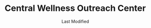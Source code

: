 ---
layout: location-page
date: Last Modified
description: "Local COVID-19 testing is available at Central Wellness Outreach Center in Aliquippa, Pennsylvania, USA."
permalink: "locations/pennsylvania/aliquippa/central-wellness-outreach-center/"
tags:
  - locations
  - pennsylvania
title: Central Wellness Outreach Center
uniqueName: central-wellness-outreach-center
state: Pennsylvania
stateAbbr: PA
hood: "Beaver County"
address: "2360 Hospital Dr"
city: "Aliquippa"
zip: "15001"
zipsNearby: "15610 15611 16110 16210 15310 15001 15412 15413 15101 15612 15003 15311 15613 15615 15616 15617 15004 15312 15618 15005 15006 15007 15313 15009 15010 15012 15314 16112 15102 16211 15716 15717 15750 15315 15923 15619 16016 16017 16018 16020 15014 15104 15620 15015 15316 15017 15415 15416 15417 16022 15018 15019 15020 15021 16001 16002 16003 16023 16212 15419 16213 16024 15621 15317 15339 15420 16311 15320 15106 15321 15723 15022 15422 15024 16025 15025 15623 16214 16113 15725 16114 15322 15323 15026 16372 15727 15423 15324 15425 16027 15027 15731 15108 15028 16218 15624 15732 15739 15030 15325 15031 16221 15032 16115 15625 15428 16222 15626 15429 15627 15430 15327 16223 15628 15033 15034 15431 15432 15110 16028 16029 15035 15433 15112 15629 16030 16116 15330 15434 15736 15037 15331 16117 15038 16373 16120 16033 15631 15632 15435 15436 16224 16121 15438 16034 15332 16123 15633 16226 16228 16035 16036 16323 15333 16124 15042 16229 15334 15336 15043 15044 15045 15116 15046 15634 15337 15047 15338 15601 15605 15606 16125 15442 16127 16130 15635 16037 15636 16038 15049 16230 16039 15637 15443 15340 15444 16040 16132 15341 15747 15713 15748 15120 15050 15445 15638 15342 15639 15640 15641 15126 15701 15705 15446 15051 15052 15127 15642 15447 16133 15448 16134 15644 15344 15053 16041 15449 16374 15752 16201 16232 16136 16331 15450 16375 15054 15647 15650 15055 15454 15656 15056 15455 15456 15129 15658 15660 15661 15754 15662 16045 15458 15057 16236 15756 15131 15132 15133 15134 15135 15136 15663 15664 15665 16238 15345 16046 16066 15460 15410 15461 15346 16240 15347 15462 16137 15463 15059 15060 15464 15348 15061 15062 15063 15064 15465 15349 15666 15668 15350 15065 15351 15670 16140 16242 16253 15066 16101 16102 16103 16105 16107 16108 15671 15067 15466 15352 16141 15467 15068 15069 15672 16142 16172 15353 15469 15673 15137 16048 15674 16244 15071 15139 16245 15472 16049 15675 15473 16050 15122 15123 15140 15146 15201 15202 15203 15204 15205 15206 15207 15208 15209 15210 15211 15212 15213 15214 15215 15216 15217 15218 15219 15220 15221 15222 15223 15224 15225 15226 15227 15228 15229 15230 15231 15232 15233 15234 15235 15236 15237 15238 15239 15240 15241 15242 15243 15244 15250 15251 15252 15253 15254 15255 15257 15258 15259 15260 15261 15262 15264 15265 15267 15268 15270 15272 15274 15275 15276 15277 15278 15279 15281 15282 15283 15286 15289 15290 15295 15676 16246 16342 16051 15142 15072 16052 15329 16143 16053 16343 15475 15357 15358 15678 16248 15949 15074 15359 15476 15477 15679 15075 16249 15076 16250 16054 15680 15681 16145 16055 16056 15360 15682 15683 16319 16346 15143 16146 16148 16150 16151 15774 16254 15077 15684 16255 16021 16057 15078 16256 15478 15479 15480 15081 15361 15685 15362 15686 15144 15687 15482 15483 16153 15363 15082 15083 15364 15084 15688 15365 16259 16261 15778 15779 15085 16154 16058 15145 15484 15401 15689 16362 16059 15486 15690 15366 15367 15147 15368 16155 16156 15488 16157 15301 15370 15087 15691 15376 15088 15377 15378 15783 15489 16159 15379 15692 15089 16160 16061 15086 15090 15095 15096 16161 15490 15693 15492 15091 15148 15380 16262 15695 16263 15696 15697 15698 16063 26030 26031 26032 26033 26034 26035 26036 26037 26038 26039 26040 26041 26047 26050 26056 26058 26059 26060 26062 26070 26074 26003 26075 43901 43902 44601 43903 44201 44607 43972 43905 43906 44609 43908 44401 43909 43910 44695 43912 43913 44403 44404 43907 44405 44406 44701 44702 44703 44704 44705 44706 44707 44708 44709 44710 44711 44714 44718 44720 44721 44730 44735 44750 44767 44799 44615 43916 44408 44410 44619 44411 44693 44620 44621 44412 43917 43920 44413 44625 44626 43925 44415 44416 43926 43927 44417 43977 44418 43973 44420 43928 44422 43930 44423 43974 44424 44632 43985 44634 43976 44425 43932 43933 43986 44427 44428 43951 44429 43934 44430 44639 44431 44640 44432 44492 44641 44436 44437 44643 44644 43935 44438 44650 43937 44651 44652 44653 44656 44440 44657 43938 43939 43940 44441 43981 44442 43984 44443 44444 44445 44446 44449 44665 44451 44452 44453 44669 44454 43983 43941 43942 44265 43943 43944 44670 44455 44272 44460 43945 44671 43988 44672 43947 44675 43948 44678 44470 43950 43952 43953 43961 44471 43962 43963 43964 44679 44683 44699 44473 43967 44481 44482 44483 44484 44485 44486 44488 44490 44285 44688 43968 44288 44493 43970 43971 44501 44502 44503 44504 44505 44506 44507 44509 44510 44511 44512 44513 44514 44515 44555 44697 43718 43719 43759 15263 15266 15273 15285 15288 16215 44631" 
mapUrl: "http://maps.apple.com/?q=Central+Wellness+Outreach+Center&address=2360+Hospital+Dr,Aliquippa,Pennsylvania,15001"
locationType: Drive-thru
phone: "724-707-1155"
website: "https://www.centraloutreach.com/resources/covid-19-testing-sites"
onlineBooking: true
closed: undefined
closedUpdate: April 20th, 2020
notes: "By appointment only. Only for individuals with symptoms. Limited test kits available. Requires phone screen."
days: Mondays
hours: 11AM-7PM
altDays: Tu-Th
altHours: 9AM-5PM
alt2Days: Fridays
alt2Hours: 9AM-Noon
ctaMessage: Schedule a test
ctaUrl: "https://www.centraloutreach.com/resources/covid-19-testing-sites"
---